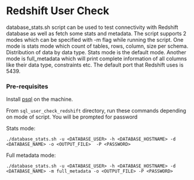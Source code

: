 # Redshift User Check

database_stats.sh script can be used to test connectivity with Redshift database as well as fetch some stats and metadata. 
The script supports 2 modes which can be specified with -m flag while running the script. One mode is stats mode which 
count of tables, rows, column, size per schema. Distribution of data by data type. Stats mode is the default mode. 
Another mode is full_metadata which will print complete information of all columns like their data type, constraints etc. 
The default port that Redshift uses is 5439.


### Pre-requisites

Install [psql](https://stackoverflow.com/questions/44654216/correct-way-to-install-psql-without-full-postgres-on-macos) on the machine.

From `sql_user_check_redshift` directory, run these commands depending on mode of script. You will be prompted for password 

Stats mode:
```shell
./database_stats.sh -u <DATABASE_USER> -h <DATABASE_HOSTNAME> -d <DATABASE_NAME> -o <OUTPUT_FILE>  -P <PASSWORD>
```

Full metadata mode:
```shell
./database_stats.sh -u <DATABASE_USER> -h <DATABASE_HOSTNAME> -d <DATABASE_NAME> -m full_metadata -o <OUTPUT_FILE> -P <PASSWORD>
```
